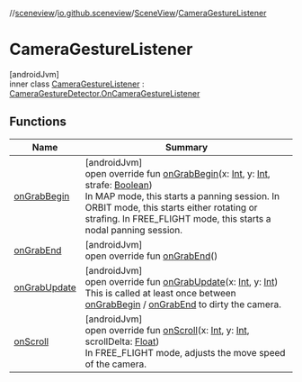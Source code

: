 //[sceneview](../../../../index.md)/[io.github.sceneview](../../index.md)/[SceneView](../index.md)/[CameraGestureListener](index.md)

# CameraGestureListener

[androidJvm]\
inner class [CameraGestureListener](index.md) : [CameraGestureDetector.OnCameraGestureListener](../../../io.github.sceneview.gesture/-camera-gesture-detector/-on-camera-gesture-listener/index.md)

## Functions

| Name | Summary |
|---|---|
| [onGrabBegin](on-grab-begin.md) | [androidJvm]<br>open override fun [onGrabBegin](on-grab-begin.md)(x: [Int](https://kotlinlang.org/api/latest/jvm/stdlib/kotlin/-int/index.html), y: [Int](https://kotlinlang.org/api/latest/jvm/stdlib/kotlin/-int/index.html), strafe: [Boolean](https://kotlinlang.org/api/latest/jvm/stdlib/kotlin/-boolean/index.html))<br>In MAP mode, this starts a panning session. In ORBIT mode, this starts either rotating or strafing. In FREE_FLIGHT mode, this starts a nodal panning session. |
| [onGrabEnd](on-grab-end.md) | [androidJvm]<br>open override fun [onGrabEnd](on-grab-end.md)() |
| [onGrabUpdate](on-grab-update.md) | [androidJvm]<br>open override fun [onGrabUpdate](on-grab-update.md)(x: [Int](https://kotlinlang.org/api/latest/jvm/stdlib/kotlin/-int/index.html), y: [Int](https://kotlinlang.org/api/latest/jvm/stdlib/kotlin/-int/index.html))<br>This is called at least once between [onGrabBegin](on-grab-begin.md) / [onGrabEnd](on-grab-end.md) to dirty the camera. |
| [onScroll](on-scroll.md) | [androidJvm]<br>open override fun [onScroll](on-scroll.md)(x: [Int](https://kotlinlang.org/api/latest/jvm/stdlib/kotlin/-int/index.html), y: [Int](https://kotlinlang.org/api/latest/jvm/stdlib/kotlin/-int/index.html), scrollDelta: [Float](https://kotlinlang.org/api/latest/jvm/stdlib/kotlin/-float/index.html))<br>In FREE_FLIGHT mode, adjusts the move speed of the camera. |
